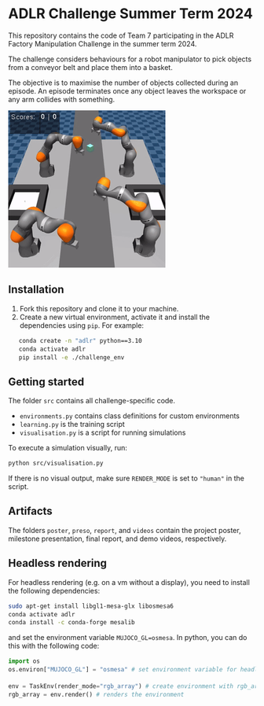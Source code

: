 # ADLR Challenge Summer Term 2024

This repository contains the code of Team 7 participating in the ADLR Factory Manipulation Challenge in the summer term 2024.

The challenge considers behaviours for a robot manipulator to pick objects from a conveyor belt and place them into a basket. 

The objective is to maximise the number of objects collected during an episode.
An episode terminates once any object leaves the workspace or any arm collides with something.

![demo](videos/demo.gif)


## Installation

1. Fork this repository and clone it to your machine.
2. Create a new virtual environment, activate it and install the dependencies using `pip`. 
For example:
```bash
   conda create -n "adlr" python==3.10
   conda activate adlr
   pip install -e ./challenge_env
```

## Getting started

The folder `src` contains all challenge-specific code.
- `environments.py` contains class definitions for custom environments
- `learning.py` is the training script
- `visualisation.py` is a script for running simulations

To execute a simulation visually, run:
```bash
python src/visualisation.py
```
If there is no visual output, make sure `RENDER_MODE` is set to `"human"` in the script.

## Artifacts

The folders `poster`, `preso`, `report`, and `videos` contain the project poster, milestone presentation, final report,
and demo videos, respectively.


## Headless rendering

For headless rendering (e.g. on a vm without a display), you need to install the following dependencies:
```bash
sudo apt-get install libgl1-mesa-glx libosmesa6
conda activate adlr
conda install -c conda-forge mesalib
```
and set the environment variable `MUJOCO_GL=osmesa`. In python, you can do this with the following code:
```python
import os
os.environ["MUJOCO_GL"] = "osmesa" # set environment variable for headless rendering

env = TaskEnv(render_mode="rgb_array") # create environment with rgb_array rendering
rgb_array = env.render() # renders the environment
```
